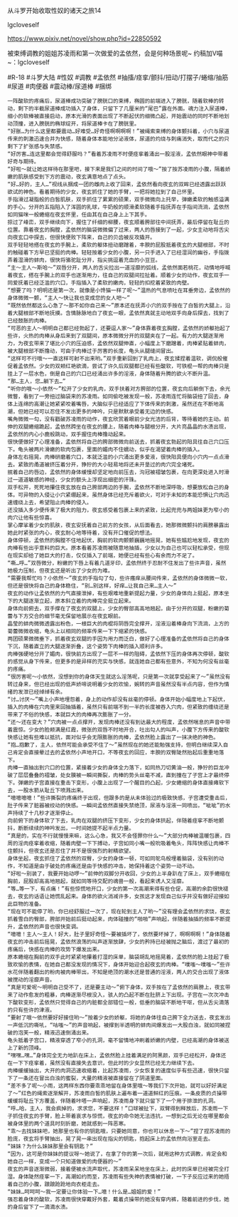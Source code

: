 从斗罗开始收取性奴的诸天之旅14

lgcloveself

https://www.pixiv.net/novel/show.php?id=22850592

被束缚调教的姐姐苏凌雨和第一次做爱的孟依然，会是何种场景呢~
约稿加V喵~：lgcloveself

#R-18
#斗罗大陆
#性奴
#调教
#孟依然
#抽搐/痉挛/颤抖/扭动/打摆子/蜷缩/抽筋
#尿道
#肉便器
#震动棒/尿道棒
#捆绑


    一阵酸软的疼痛后，尿道棒成功突破了膀胱口的束缚，椭圆的前端进入了膀胱，随着软棒的转动，剩下的半截尿道棒成功插入了身体，只留下了几厘米的“尾巴”露在外面。魂力注入尿道棒，细小的软棒被直接启动，原本光滑的表面出现了不断起伏的细微凸起，开始震动的同时不断地划动顶撞，进入膀胱的椭球绽开，将尿道棒卡在了膀胱里。
    “好胀…为什么这里都要震动…好难受…好奇怪啊啊啊啊！”被绳索束缚的身体颤抖着，小穴与尿道传来的刺激迅速合并为快感，随着身体本能地分泌液体，尿道的灼烧与刺痛消失，取而代之的只剩下了扩张感与失禁感。
    “好厉害…连这里都会觉得舒服吗？”看着苏凌雨不时便痉挛着涌出一股淫液，孟依然眼神中带着好奇与期待。
    “好啦～就让她这样待在那里吧，接下来是我们之间的时间了哦～”按了按苏凌雨的小腹，隔着娇嫩的肌肤感受到下方的震动，夜玄满意地点了点头。
    “好…好的，主人…”视线从捆成一团的雌肉上收了回来，孟依然看向夜玄的双眸已经透露出跃跃欲试的神色。看着期待的少女，夜玄抓住了她的手臂，一把将她拉到了自己怀里。
    手指滑过凝脂般的白皙肌肤，双手抓住了累累的硕果，双手微微向上托举，弹嫩柔软的触感溢满的手心。分开的五指陷入了浑圆的乳球，牛奶般的顺滑柔软随着手指抚弄在手指间流淌，孟依然如同猫咪一般蜷缩在夜玄怀里，任由其在自己身上上下其手。
    掠过了峰峦，双手继续向下，握住了纤细的柳腰，夜玄顺着胯部往中间抚弄，最后停留在耻丘的位置。靠着夜玄的胸膛，孟依然的脑袋微微偏了过来，两人的唇接到了一起，少女主动地将舌尖向夜玄口中探去，但很快便败下阵来，自己的贝齿被反攻撬开。
    双手轻轻地搭在夜玄的手腕上，柔软的躯体扭动磨蹭着，丰腴的屁股抵着夜玄的大腿根部，不时的触碰着下方早已坚挺的肉棒。轻轻按着少女的小腹，另一只手进入了已经湿润的幽谷，手指拨弄着湿滑的蚌肉，很快将骆驼趾分开，指尖挑逗着充血的小豆豆。
    “主～主人～斯哈～”双唇分开，两人的舌尖拉出一道淫靡的弧线，孟依然面若桃花，动情地呼喊着夜玄，搭在手腕上的双手也逐渐用力，往自己的双腿间拉扯着。顺着少女的动作，夜玄双手一同爱抚着已经泛滥的穴口，手指插入了柔软的嫩肉，轻轻的扣挖着紧致的肉壁。
    “想要了吗？明明还是第一次，就像是小馋猫一样了呢～”温热的气息喷吐在耳垂旁边，孟依然的身体微微一颤，“主人～快让我也变成您的女人吧～”
    “既然依然都这么心急了～那不如你自己来～”原本还在抚弄小穴的双手按在了白皙的大腿上，沿着大腿根部不断地抚摸。含情脉脉地白了夜玄一眼，孟依然真就主动地双手向身后探去，找到了已经鼓胀的肉棒。
    “可恶的主人～明明自己都已经勃起了，还要逗人家～”身体靠着夜玄胸膛，孟依然的娇躯抬起了些许，火热的肉棒从身后来到了双腿间，原本微微分开的双腿夹在了一起。有力的大腿逐渐用力，为夜玄带来了堪比小穴的压迫感，孟依然双腿伸直，小幅度上下磨蹭着，肉棒紧贴着蚌肉，被大腿根部不断撸动，可由于肉棒过于厉害的长度，龟头从腿缝间冒出。
    “这样可不行哦～一直这样可射不出来哟。”双手重新回到了乳肉上，夜玄揉捏着温软，调侃般催促着孟依然。少女的双颊红艳欲滴，尝试了许久后双腿都已经有些酸软，可铁棍一帮的肉棒只是挂上了一层水色，倒是自己的穴口已经涌出许多的淫液，身体随着升腾的欲火不断升温。
    “那…主人，您…躺下去…”
    “听你的哦～小依然～”松开了少女的乳肉，双手扶着对方胯部的位置，夜玄向后躺倒下去，余光微瞥，看到了一旁扭过脑袋来的苏凌雨。如同偷吃被发现一般，苏凌雨连忙将脑袋扭了回去，身体上连绵的高潮让她紧紧咬着嘴唇，大脑似乎已经适应了下体传来的刺激，虽然还在不断地高潮，但她已经可以忍住不发出更多的呻吟，只是默默承受着无边的快感。
    嘴角微微一勾，没有戳破苏凌雨的动作，夜玄欣赏着眼前少女光洁的后背，等待着她的主动。前伸的双腿蜷缩跪起，孟依然跨坐在夜玄的腰上，随着肉棒与腿根分开，大片亮晶晶的水渍出现，孟依然的内心小鹿般跳动，双手握住肉棒撸动起来。
    很快便做好了心理准备，孟依然将自己的胯部微微向前送去，抓着夜玄勃起的阳具往自己穴口压下。龟头被两片滑嫩的软肉包裹，里面的媚肉不住蠕动，似乎在渴望着肉棒的插入。
    身体左右摇晃，肉棒研磨着穴口，本就泛滥的小穴涌出更多爱液，很快阳具便向小穴内一点点滑去。紧致的甬道被挤压着分开，狰狞的大小轻易地将还未开垦过的肉穴完全堵死。
    抿着自己的唇边，孟依然的身体缓慢却坚定地向前压去，沟冠被褶皱包裹，在向更深处进入时滑过一道道敏感的神经，少女的额头上浮现出细密的汗珠。
    双手松开，死死地攥住夜玄放在自己胯部两边的手腕，孟依然不断地深呼吸，想要放松自己的身体。可异物的入侵让小穴紧绷起来，虽然身体已经充斥着欲火，可对于未知的本能恐惧让穴肉迅速缠绕上去，希望阻止肉棒的侵入。
    还没插入多少便传来了极大的阻力，夜玄感受着包裹上来的紧致，比起兜兜与两姐妹更为窄小的肉穴让他有些惊喜。
    掌心摩挲着少女的肌肤，夜玄安抚着自己前方的女孩，从后面看去，她那微微颤抖的肩膀暴露出她此时紧张的内心，夜玄耐心地等待着，没有开口催促的想法。
    身体停顿，孟依然的胸膛不住地起伏，胸前的软肉颤颤巍巍地摇晃，她有些尴尬地发现，夜玄的肉棒有些出乎意料的巨大。原本看着苏凌雨被随意地抽插，少女以为自己也可以轻松承受，但现在现实却给了她巨大的打击，仅仅插入了前端，她便已经有些心有余而力不足了。
    “嘶…呼…”双唇微分，粉嫩的下唇上有着几道牙印，孟依然终于忍耐不住发出了些许声音，虽然她极力压制，但夜玄还是听出了少女的为难。
    “需要我帮忙吗？小依然～”夜玄的手指勾了勾，些许瘙痒从腰间传来，孟依然的身体微微一软，但还是很快将自己的身体稳住，“别…别这样，好痒…让我自己来…主人～”
    夜玄的动作让孟依然的力气直接泄掉，有些艰难地重新提起力量，少女的身体向上挺起，原本坐下的大腿逐渐立起，原本斜立着的肉棒完全挺立起来。
    身体向前俯去，双手撑在了夜玄的双腿上，少女的臀部高高地翘起，由于分开的双腿，粉嫩的菊蕾与下方交合的细节毫无保留地展示在夜玄眼前。
    晶莹的蚌肉微微透露出粉色，一根巨大的肉棍将阴唇完全撑开，淫液沿着棒身向下流淌，上方的菊蕾微微收缩，龟头上以相同的频率传来一下下缩紧的快感。
    两团硕果微微垂下，抓着夜玄双腿的手因为用力而泛白，做好了心理准备的孟依然将自己的身体下沉，随着直立的大腿逐渐折叠，这个姿势下肉棒的插入顺利许多。
    肉棒强硬地分开了媚肉，很快前方出现了一层不一样的阻碍，孟依然下压的身体再次停顿，酸软的感觉从身下传来，但更多的是异样的充实与快感，就连她自己都有些意外，不知为何没有丝毫的疼痛。
    “很厉害呢～小依然，没想到你的身体天生就这么淫荡呢，只是第一次就享受起来了～”虽然没有转过身来，但已经出现的低声娇啼说明着少女的欢愉，婉转的声音虽然没有半点内容，但作为情绪的发泄已经绰绰有余。
    “讨…讨厌～”嘴上小声地埋怨着，身上的动作却没有丝毫的停顿。身体开始小幅度地上下起伏，插入的肉棒在穴肉里来回抽插着，虽然只有前端不到一半的长度被吞入穴肉，但紧致的缠绕还是带来了不俗的快感，本就巨大的肉棒再次膨胀了一分。
    “还～还在变大？”穴肉被一点点撑开，发现肉棒还没有到达最大的程度，孟依然喘息的声音中带着震惊。少女的脸颊满是红霞，微张的双唇不时地开合，吐出勾人的叫声，小腹下方传来的酸软快感让她有些难以抵抗，面对似乎会无限膨胀的肉棒，孟依然脸上露出了一抹决绝的神色。
    “抱…抱歉了，主人，依然可能会承受不住了～”虽然现在的她还能勉强支持，但明白继续深入自己肯定会直接晕过去的孟依然小声地开口，不等夜玄的回应，丰腴的双臀陡然抬起后重重地落下。
    肉棒一直抽出到穴口的位置，紧接着少女的身体全力落下，如同热刀切黄油一般，狰狞的巨龙冲破了层层叠叠的褶皱，处女膜被一瞬间撕裂，肉棒的势头丝毫不减，直到撞在了子宫上才最终停下。弹嫩的子宫直接在重击下变形，小腹上出现了一个醒目的凸起，少女蜷缩的身体直接瘫软下去，一股水箭从耻丘下喷溅出来。
    “噫噫噫噫！”些许撕裂的疼痛终于出现，但跟多的是从未体验过的极致快感，子宫遭受重击后，肚子传来了脏器被绞动的快感。一瞬间孟依然直接失禁绝顶，尿液与淫液一同喷出，“呲呲”的水声持续了十几秒才逐渐停止。
    向前俯下的身体软了下去，乳肉在双腿的挤压下变形，少女的身体拱起，伴随着痉挛不断地颤抖，断断续续的呻吟发出，一时间她提不起半点力量。
    “真是的，实在不行就慢慢来嘛，这么心急，我又不会怪罪你什么～”大部分肉棒被温暖包裹，四周的淫肉痉挛着收缩，随着肉壁一下下搏动，子宫如同小嘴一般吮吸着龟头，阵阵快感让肉棒不住颤抖，但夜玄还是忍住了并不是很强烈的射精欲望。
    身体坐起，夜玄抓住了孟依然的双臀，少女的身体一顿，可如同鸵鸟般埋着脑袋，没有别的动作，不知道是由于破处的疼痛还是由于快感的冲击，她保持着这个姿势一动不动。
    “好啦～别装了，我要开始动啰～”前伸的双脚分开收回，少女的上半身趴在了床上，双手蜷缩在胸前，屁股却高高地翘起，就如同等待交配的魂兽一般，看起来诱人又淫靡。
    “等…等一下，有点痛！”有些惊慌地开口，少女的第一次高潮来得有些仓促，高潮的余韵很快褪去，夜玄的话语让她慌乱起来。身体的欲火消减许多，女孩这才发现自己似乎并没有做好迎接如此巨物的准备。
    “现在可不能停了哟，你已经舒服过一次了，现在轮到主人了哟～”没有理会孟依然的求饶，夜玄抓着雪白的臀部，胯部开始前后挺动起来，肉体碰撞的“啪啪”声响起，伴随着抽插的频率不断提升，孟依然的声音也很快变调。
    “噫噫！主人～主人！好大，肚子里好奇怪～要被插坏了，依然要坏掉了，啊啊啊啊！”身体随着夜玄的冲击前后摇晃，孟依然浪荡的叫声逐渐放肆，少女的矜持已经被抛之脑后，渡过了最初的疼痛后，快感在肉棒的攻势下爆发出来。
    原本蜷缩在胸前的双手此时紧紧地攥着打湿的床单，脑袋胡乱地摇晃着，孟依然的脸上挂起了极致欢愉的表情，在她自己都没发现的情况下，身体开始迎合起夜玄的肉棒。“噗嗤～噗嗤～”些许水花伴随着翻出的粉肉被肉棒带出，不知是绝顶的潮水还是普通的淫液，两人的交合出现了液体被搅动的淫靡声音。
    “真是可爱呢～明明自己受不了，还是要主动～”俯下身体，双手按在了孟依然的肩膀上，夜玄带来了动作愈发的粗暴，肉棒逐渐尽根没入，骇人的凸起不断在肚脐上下出现。子宫在一次次冲击下酸软变形，孟依然只觉得自己的内脏都全部错位一般，低垂的脑袋不断地干呕，但从舌尖滴落的只有些许的津液。
    “要射了哦～依然要好好接住哟～”按着少女的娇躯，将她的身体往自己胯下全力送去，夜玄发出一声低沉的嘶吼，“咕嗤～”的声音响起，被撑到半透明的蚌肉间爆发出一大股白浊，就如同被捏破的泡芙一般，精液迅速倒涌出来。
    龟头抵着子宫口，精液穿透了窄小的孔洞，毫不留情地冲刷着娇嫩的内壁，已经高潮的身体被送上了新的顶峰。
    “嘿嘿…嘿…”身体完全无力地趴在床上，孟依然脸上挂着满足的阿黑颜，双手已经松开，身体还在一下下痉挛着，虽然没有直接失去意识，但此时的少女显然已经无力继续下去。
    肉棒缓缓抽出，大开的肉洞迅速收缩着，比起苏凌雨，少女恢复的速度似乎有些迅速，很快只留下了一条还在冒出白浊的蜜裂，大量的精液被直接留在了阴道里面。
    “差不多了呢～小雨，这两样东西你要乖乖地留在身体里哦～等我们下次开始，就可以好好满足了～”红色的绳索逐渐解开，苏凌雨白皙的肌肤上遍布着一道道鲜红的压痕。一条皮质的贞操带缓缓将耻丘下方覆盖，伴随着咔嗒一声响起，苏凌雨身下就只留下了一个用于排泄的孔洞。
    “呼…哈，主人，我会疯掉的，求求您，不要这样！”口球被扯下，双臂得到释放后，苏凌雨一下子抓住夜玄的手臂，脸上带着哀求与惊慌，夜玄的命令她无法违抗，一想到之后无论在哪里都会被身体里的两个道具时刻折磨，她就感到一阵恶寒。
    “乖～去找妹妹吧，她那里也有你的钥匙哦，只要她同意，你也可以休息一下～”捏了捏苏凌雨的脸庞，夜玄将手臂抽出，晃了晃一串出现在指尖的钥匙，抱起床上的孟依然向浴室走去。
    “妹妹？为什么妹妹那里会有钥匙？”
    “因为，这可是你妹妹的提议呀～她说了，在拿了你的第一次后，就用这种方式调教，肯定会和她自己一样，变成一个只知道做爱的肉便器的～”
    夜玄的声音逐渐微弱，接着便被水流声取代，苏凌雨呆呆地坐在床上，此时的床单已经被完全打湿。身体陡然痉挛一下，高潮如约而至，苏凌雨有些失神的表情被打破，一下子反应过来的她捂着自己的小腹，踉踉跄跄地向衣柜走去。
    “妹妹…呵呵呵～我一定要让你体验一下…噫！什么是…姐姐的爱！”
    强忍着身体的酸软，苏凌雨很快穿戴好外套，戴着贞操带的她没有穿内裤，随着前进的步伐，她的身后留下了一滴滴水渍。
